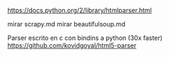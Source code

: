 https://docs.python.org/2/library/htmlparser.html

mirar scrapy.md
mirar beautifulsoup.md

Parser escrito en c con bindins a python (30x faster)
https://github.com/kovidgoyal/html5-parser

